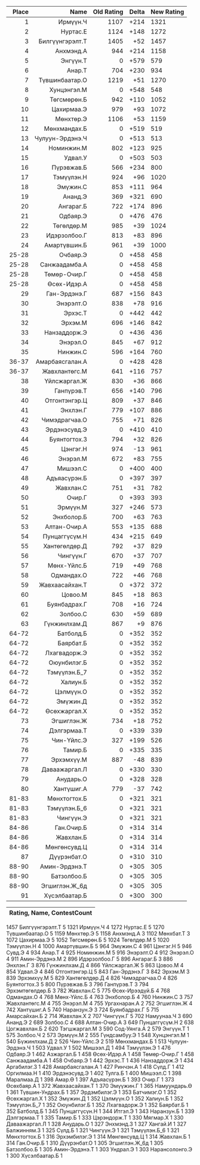 |Place| Name | Old Rating | Delta | New Rating |
|---:|-----:|-----------:|------:|-----------|
1|Ирмүүн.Ч|1107|+214|1321
2|Нуртас.Е|1124|+148|1272
3|Билгүүнгэрэлт.Т|1405|+52|1457
4|Анхмэнд.А|944|+214|1158
5|Энгүүн.Т|0|+579|579
6|Анар.Т|704|+230|934
7|Түвшинбаатар.О|1219|+51|1270
8|Хунцэнгэл.М|0|+548|548
9|Төгсмөрөн.Б|942|+110|1052
10|Цахирмаа.Э|979|+93|1072
11|Мөнхтөр.Э|1106|+53|1159
12|Мөнхмандах.Б|0|+519|519
13|Чулуун-Эрдэнэ.Ч|0|+513|513
14|Номинжин.М|802|+123|925
15|Удвал.У|0|+503|503
16|Пүрэвжав.Б|566|+234|800
17|Тэмүүлэн.Н|924|+96|1020
18|Эмүжин.С|853|+111|964
19|Ананд.Э|369|+321|690
20|Ангараг.Б|722|+174|896
21|Одбаяр.Э|0|+476|476
22|Төгөлдөр.М|985|+39|1024
23|Идэрзолбоо.Г|813|+83|896
24|Амартүвшин.Б|961|+39|1000
25-28|Очбаяр.Э|0|+458|458
25-28|Санжаадамба.А|0|+458|458
25-28|Төмөр-Очир.Г|0|+458|458
25-28|Өсөх-Идэр.А|0|+458|458
29|Ган-Эрдэнэ.Г|687|+156|843
30|Энэрэлт.О|838|+78|916
31|Эрхэс.Т|0|+442|442
32|Эрхэм.М|696|+146|842
33|Нанзаддорж.Э|0|+436|436
34|Энэрэл.О|845|+67|912
35|Нинжин.С|596|+164|760
36-37|Амарбаясгалан.А|0|+428|428
36-37|Жавхлантөгс.М|641|+116|757
38|Үйлсжаргал.Ж|830|+36|866
39|Ганпүрэв.Т|656|+140|796
40|Отгонтэнгэр.Ц|809|+37|846
41|Энхлэн.Г|779|+107|886
42|Чимэдрагчаа.О|755|+71|826
43|Эрдэнэсувд.Э|0|+410|410
44|Буянтогтох.З|794|+32|826
45|Цэнгэг.Н|974|-13|961
46|Энэрэл.М|672|+83|755
47|Мишээл.С|0|+400|400
48|Адъяасүрэн.Б|0|+397|397
49|Жавхлан.С|751|+31|782
50|Очир.Г|0|+393|393
51|Эрмүүн.М|327|+246|573
52|Энхболор.Б|700|+63|763
53|Алтан-Очир.А|553|+135|688
54|Пунцаггүсүм.Н|434|+215|649
55|Хантөгөлдөр.Д|792|+37|829
56|Чингүүн.Г|670|+37|707
57|Мөнх-Үйлс.Б|719|+49|768
58|Одмандах.О|722|+46|768
59|Жавхаасайхан.Т|0|+372|372
60|Цовоо.М|845|+18|863
61|Буянбадрах.Г|708|+16|724
62|Золбоо.С|630|+59|689
63|Гүнжинлхам.Д|867|+9|876
64-72|Батболд.Б|0|+352|352
64-72|Баярбат.Б|0|+352|352
64-72|Лхагвадорж.Э|0|+352|352
64-72|Оюунбилэг.Б|0|+352|352
64-72|Тэмүүлэн.Б_7|0|+352|352
64-72|Халиун.Б|0|+352|352
64-72|Цэлмүүн.О|0|+352|352
64-72|Эмүжин.Д|0|+352|352
64-72|Өсөхжаргал.Х|0|+352|352
73|Эгшиглэн.Ж|734|+18|752
74|Дэлгэрмаа.Т|0|+339|339
75|Чин-Үйлс.Э|327|+199|526
76|Тамир.Б|0|+335|335
77|Эрхэмхүү.М|887|-48|839
78|Даваажаргал.Л|0|+330|330
79|Анударь.О|0|+328|328
80|Хантүшиг.А|779|-37|742
81-83|Мөнхтогтох.Б|0|+321|321
81-83|Тэмүүлэн.Б_6|0|+321|321
81-83|Чингүүн.Э|0|+321|321
84-86|Ган.Очир.Б|0|+314|314
84-86|Жавхлан.Б|0|+314|314
84-86|Мөнгөнсувд.Ц|0|+314|314
87|Дүүрэнбат.О|0|+310|310
88-90|Амин-Эрдэнэ.Т|0|+305|305
88-90|Батзолбоо.Б|0|+305|305
88-90|Эгшиглэн.Ж_6д|0|+305|305
91|Хүсэлбаатар.Б|0|+300|300

|Rating,  Name,  ContestCount|
|-----|
1457 Билгүүнгэрэлт.Т 5
1321 Ирмүүн.Ч 4
1272 Нуртас.Е 5
1270 Түвшинбаатар.О 5
1159 Мөнхтөр.Э 5
1158 Анхмэнд.А 3
1102 Мөнхбат.Т 3
1072 Цахирмаа.Э 5
1052 Төгсмөрөн.Б 5
1024 Төгөлдөр.М 5
1020 Тэмүүлэн.Н 4
1000 Амартүвшин.Б 5
964 Эмүжин.С 4
961 Цэнгэг.Н 5
946 Сувд.Э 4
934 Анар.Т 4
925 Номинжин.М 5
916 Энэрэлт.О 4
912 Энэрэл.О 4
911 Амин-Эрдэнэ.М 2
896 Идэрзолбоо.Г 5
896 Ангараг.Б 3
886 Энхлэн.Г 3
876 Гүнжинлхам.Д 4
866 Үйлсжаргал.Ж 5
863 Цовоо.М 4
854 Удвал.Э 4
846 Отгонтэнгэр.Ц 5
843 Ган-Эрдэнэ.Г 3
842 Эрхэм.М 3
839 Эрхэмхүү.М 5
829 Хантөгөлдөр.Д 4
826 Чимэдрагчаа.О 4
826 Буянтогтох.З 5
800 Пүрэвжав.Б 3
796 Ганпүрэв.Т 3
794 Эрхэмтөгөлдөр.Б 3
782 Жавхлан.С 5
775 Өсөх-Ирээдүй.Б 4
768 Одмандах.О 4
768 Мөнх-Үйлс.Б 4
763 Энхболор.Б 4
760 Нинжин.С 3
757 Жавхлантөгс.М 4
755 Энэрэл.М 4
755 Ургахнаран.А 2
752 Эгшиглэн.Ж 4
742 Хантүшиг.А 5
740 Наранзун.Э 3
724 Буянбадрах.Г 5
715 Амарсайхан.Б 2
714 Жавхлан.Х 2
707 Чингүүн.Г 5
702 Намуунаа.Ч 3
690 Ананд.Э 2
689 Золбоо.С 4
688 Алтан-Очир.А 3
649 Пунцаггүсүм.Н 2
638 Цогжавхлан.Б 2
620 Тэгшжаргал.М 3
590 Сод-Уянга.А 2
579 Энгүүн.Т 1
575 Золбоо.Ч 2
573 Эрмүүн.М 2
555 Гүндсамбуу.Э 1
548 Хунцэнгэл.М 1
540 Бүжинлхам.Д 2
526 Чин-Үйлс.Э 2
519 Мөнхмандах.Б 1
513 Чулуун-Эрдэнэ.Ч 1
503 Удвал.У 1
502 Мишээл.Д 1
494 Тэмүүлэн.Э 1
476 Одбаяр.Э 1
462 Азжаргал.Б 1
458 Өсөх-Идэр.А 1
458 Төмөр-Очир.Г 1
458 Санжаадамба.А 1
458 Очбаяр.Э 1
442 Эрхэс.Т 1
436 Нанзаддорж.Э 1
434 Аргабилэг.З 1
428 Амарбаясгалан.А 1
427 Ринчэн.А 1
418 Сүлд.Г 1
412 Оргилмаа.Н 1
410 Эрдэнэсувд.Э 1
402 Тулга.Б 1
400 Мишээл.С 1
398 Маралмаа.Д 1
398 Амар.Ө 1
397 Адъяасүрэн.Б 1
393 Очир.Г 1
373 Өсөхбаяр.А 1
372 Жавхаасайхан.Т 1
370 Эмүүжин.Г 1
365 Намуундарь.Ө 1
361 Түвшин-Ундрах.Б 1
357 Эрдэмбилэг.Э 1
353 Батчимэг.О 1
352 Өсөхжаргал.Х 1
352 Эмүжин.Д 1
352 Цэлмүүн.О 1
352 Халиун.Б 1
352 Тэмүүлэн.Б_7 1
352 Оюунбилэг.Б 1
352 Лхагвадорж.Э 1
352 Баярбат.Б 1
352 Батболд.Б 1
345 Пунцаггүсүн.Н 1
344 Итгэл.Э 1
343 Наранзун.Б 1
339 Дэлгэрмаа.Т 1
335 Тамир.Б 1
333 Цэрэндорж.Т 1
330 Мягмар.Х 1
330 Даваажаргал.Л 1
328 Анударь.О 1
327 Энхмэнд.З 1
327 Хангай.И 1
327 Балжинням.З 1
325 Сүлд.Б 1
321 Чингүүн.Э 1
321 Тэмүүлэн.Б_6 1
321 Мөнхтогтох.Б 1
316 Эрхэмбилэг.Э 1
314 Мөнгөнсувд.Ц 1
314 Жавхлан.Б 1
314 Ган.Очир.Б 1
310 Дүүрэнбат.О 1
305 Эгшиглэн.Ж_6д 1
305 Батзолбоо.Б 1
305 Амин-Эрдэнэ.Т 1
303 Ундрал.Э 1
303 Нарансолонго.Э 1
300 Хүсэлбаатар.Б 1
